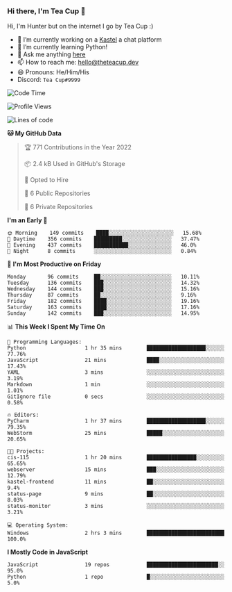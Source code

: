 ### Hi there, I'm Tea Cup 👋 

Hi, I'm Hunter but on the internet I go by Tea Cup :)

- 🔭 I’m currently working on a [Kastel](https://github.com/Kastelll) a chat platform
- 🌱 I’m currently learning Python!
- 💬 Ask me anything [here](https://github.com/TheTeaCup/TheTeaCup/issues)
- 📫 How to reach me: [hello@theteacup.dev](mailto:hello@theteacup.dev)
- 😄 Pronouns: He/Him/His
- Discord: `Tea Cup#9999`

<!--START_SECTION:waka-->
![Code Time](http://img.shields.io/badge/Code%20Time-206%20hrs%2019%20mins-blue)

![Profile Views](http://img.shields.io/badge/Profile%20Views-47-blue)

![Lines of code](https://img.shields.io/badge/From%20Hello%20World%20I%27ve%20Written-69%20Thousand%20lines%20of%20code-blue)

**🐱 My GitHub Data** 

> 🏆 771 Contributions in the Year 2022
 > 
> 📦 2.4 kB Used in GitHub's Storage 
 > 
> 💼 Opted to Hire
 > 
> 📜 6 Public Repositories 
 > 
> 🔑 6 Private Repositories  
 > 
**I'm an Early 🐤** 

```text
🌞 Morning    149 commits    ████░░░░░░░░░░░░░░░░░░░░░   15.68% 
🌆 Daytime    356 commits    █████████░░░░░░░░░░░░░░░░   37.47% 
🌃 Evening    437 commits    ███████████░░░░░░░░░░░░░░   46.0% 
🌙 Night      8 commits      ░░░░░░░░░░░░░░░░░░░░░░░░░   0.84%

```
📅 **I'm Most Productive on Friday** 

```text
Monday       96 commits     ██░░░░░░░░░░░░░░░░░░░░░░░   10.11% 
Tuesday      136 commits    ███░░░░░░░░░░░░░░░░░░░░░░   14.32% 
Wednesday    144 commits    ███░░░░░░░░░░░░░░░░░░░░░░   15.16% 
Thursday     87 commits     ██░░░░░░░░░░░░░░░░░░░░░░░   9.16% 
Friday       182 commits    ████░░░░░░░░░░░░░░░░░░░░░   19.16% 
Saturday     163 commits    ████░░░░░░░░░░░░░░░░░░░░░   17.16% 
Sunday       142 commits    ███░░░░░░░░░░░░░░░░░░░░░░   14.95%

```


📊 **This Week I Spent My Time On** 

```text
💬 Programming Languages: 
Python                   1 hr 35 mins        ███████████████████░░░░░░   77.76% 
JavaScript               21 mins             ████░░░░░░░░░░░░░░░░░░░░░   17.43% 
YAML                     3 mins              ░░░░░░░░░░░░░░░░░░░░░░░░░   3.19% 
Markdown                 1 min               ░░░░░░░░░░░░░░░░░░░░░░░░░   1.01% 
GitIgnore file           0 secs              ░░░░░░░░░░░░░░░░░░░░░░░░░   0.58%

🔥 Editors: 
PyCharm                  1 hr 37 mins        ███████████████████░░░░░░   79.35% 
WebStorm                 25 mins             █████░░░░░░░░░░░░░░░░░░░░   20.65%

🐱‍💻 Projects: 
cis-115                  1 hr 20 mins        ████████████████░░░░░░░░░   65.65% 
webserver                15 mins             ███░░░░░░░░░░░░░░░░░░░░░░   12.79% 
kastel-frontend          11 mins             ██░░░░░░░░░░░░░░░░░░░░░░░   9.4% 
status-page              9 mins              ██░░░░░░░░░░░░░░░░░░░░░░░   8.03% 
status-monitor           3 mins              ░░░░░░░░░░░░░░░░░░░░░░░░░   3.21%

💻 Operating System: 
Windows                  2 hrs 3 mins        █████████████████████████   100.0%

```

**I Mostly Code in JavaScript** 

```text
JavaScript               19 repos            ███████████████████████░░   95.0% 
Python                   1 repo              █░░░░░░░░░░░░░░░░░░░░░░░░   5.0%

```



<!--END_SECTION:waka-->
